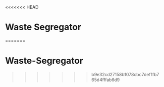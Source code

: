 <<<<<<< HEAD
# Waste Segregator
=======
# Waste-Segregator

>>>>>>> b9e32cd27158b1078cbc7def1fb765d4fffab6d9
